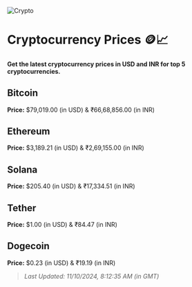 
![Crypto](https://www.techguide.com.au/wp-content/uploads/2020/11/crypto3.jpeg)

# Cryptocurrency Prices 🪙📈

#### Get the latest cryptocurrency prices in USD and INR for top 5 cryptocurrencies.

## Bitcoin

**Price:** $79,019.00 (in USD) & ₹66,68,856.00 (in INR)

## Ethereum

**Price:** $3,189.21 (in USD) & ₹2,69,155.00 (in INR)

## Solana

**Price:** $205.40 (in USD) & ₹17,334.51 (in INR)

## Tether

**Price:** $1.00 (in USD) & ₹84.47 (in INR)

## Dogecoin

**Price:** $0.23 (in USD) & ₹19.19 (in INR)

> _Last Updated: 11/10/2024, 8:12:35 AM (in GMT)_
